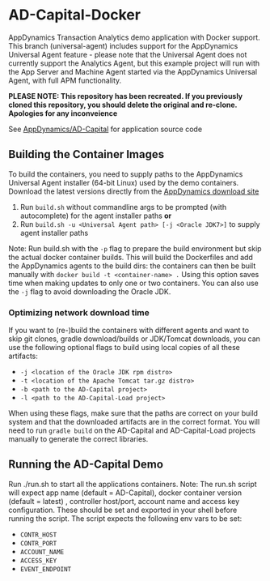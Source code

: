# AD-Capital-Docker

AppDynamics Transaction Analytics demo application with Docker support.  This branch (universal-agent) includes support for the AppDynamics Universal Agent feature - please note that the Universal Agent does not currently support the Analytics Agent, but this example project will run with the App Server and Machine Agent started via the AppDynamics Universal Agent, with full APM functionality.

**PLEASE NOTE: This repository has been recreated. If you previously cloned this repository, you should delete the original and re-clone. Apologies for any inconveience**

See [AppDynamics/AD-Capital](https://github.com/Appdynamics/AD-Capital) for application source code

Building the Container Images
-----------------------------

To build the containers, you need to supply paths to the AppDynamics Universal Agent installer (64-bit Linux) used by the demo containers.  
Download the latest versions directly from the [AppDynamics download site](https://download.appdynamics.com)

1. Run `build.sh` without commandline args to be prompted (with autocomplete) for the agent installer paths __or__
2. Run `build.sh -u <Universal Agent path> [-j <Oracle JDK7>]` to supply agent installer paths

Note: Run build.sh with the `-p` flag to prepare the build environment but skip the actual docker container builds.  This will build the Dockerfiles and add the AppDynamics agents to the build dirs: the containers can then be built manually with `docker build -t <container-name> .`  Using this option saves time when making updates to only one or two containers.  You can also use the `-j` flag to avoid downloading the Oracle JDK.

### Optimizing network download time

If you want to (re-)build the containers with different agents and want to skip git clones, gradle download/builds or JDK/Tomcat downloads, you can use the following optional flags to build using local copies of all these artifacts:

- `-j <location of the Oracle JDK rpm distro>`
- `-t <location of the Apache Tomcat tar.gz distro>`
- `-b <path to the AD-Capital project>`
- `-l <path to the AD-Capital-Load project>`

When using these flags, make sure that the paths are correct on your build system and that the downloaded artifacts are in the correct format.  You will need to run `gradle build` on the AD-Capital and AD-Capital-Load projects manually to generate the correct libraries.


Running the AD-Capital Demo
---------------------------

Run ./run.sh to start all the applications containers.
Note: The run.sh script will expect app name (default = AD-Capital), docker container version (default = latest) , controller host/port, account name and access key configuration. These should be set and exported in your shell before running the script. The script expects the following env vars to be set:

- `CONTR_HOST`
- `CONTR_PORT`
- `ACCOUNT_NAME`
- `ACCESS_KEY`
- `EVENT_ENDPOINT`

